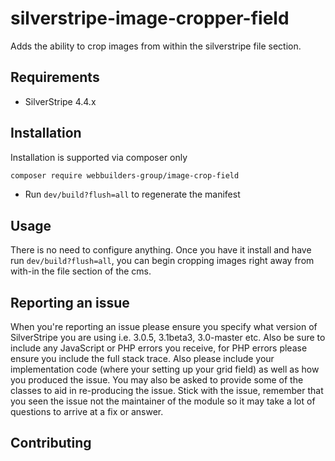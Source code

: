 silverstripe-image-cropper-field
=================

Adds the ability to crop images from within the silverstripe file section.

## Requirements

- SilverStripe 4.4.x

## Installation

Installation is supported via composer only

```sh
composer require webbuilders-group/image-crop-field
```

- Run `dev/build?flush=all` to regenerate the manifest

## Usage

There is no need to configure anything. Once you have it install and have run `dev/build?flush=all`, you can begin
cropping images right away from with-in the file section of the cms.

## Reporting an issue

When you're reporting an issue please ensure you specify what version of SilverStripe you are using i.e. 3.0.5,
3.1beta3, 3.0-master etc. Also be sure to include any JavaScript or PHP errors you receive, for PHP errors please ensure
you include the full stack trace. Also please include your implementation code (where your setting up your grid field)
as well as how you produced the issue. You may also be asked to provide some of the classes to aid in re-producing the
issue. Stick with the issue, remember that you seen the issue not the maintainer of the module so it may take a lot of
questions to arrive at a fix or answer.


## Contributing
